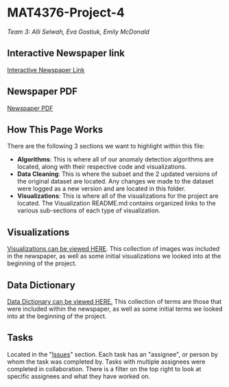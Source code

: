 # MAT4376-Project-4
*Team 3: Alli Selwah, Eva Gostiuk, Emily McDonald*


## Interactive Newspaper link
[Interactive Newspaper Link]()
## Newspaper PDF
[Newspaper PDF](MAT4376_Project4_Team3_Newspaper.pdf)

## How This Page Works

There are the following 3 sections we want to highlight within this file: 

  * **Algorithms**: This is where all of our anomaly detection algorithms are located, along with their respective code and visualizations.
  * **Data Cleaning**: This is where the subset and the 2 updated versions of the original dataset are located. Any changes we made to the dataset were logged as a new version and are located in this folder. 
  * **Visualizations**: This is where all of the visualizations for the project are located. The Visualization README.md contains organized links to the various sub-sections of each type of visualization.

## Visualizations
[Visualizations can be viewed HERE](Visualizations/README.md). This collection of images was included in the newspaper, as well as some initial visualizations we looked into at the beginning of the project. 


## Data Dictionary
[Data Dictionary can be viewed HERE.](MAT4376_Data_Dictionary_Sheet1.pdf) This collection of terms are those that were included within the newspaper, as well as some initial terms we looked into at the beginning of the project. 


## Tasks

Located in the "[Issues](https://github.com/EvaGostiuk/MAT4376-project-4-team-3/issues)" section. Each task has an "assignee", or person by whom the task was completed by. Tasks with multiple assignees were completed in collaboration. There is a filter on the top right to look at specific assignees and what they have worked on. 

